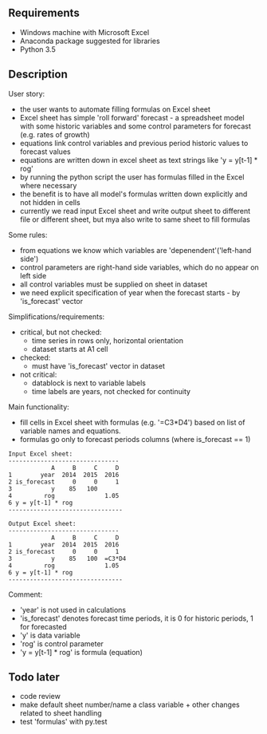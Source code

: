 Requirements
------------
 - Windows machine with Microsoft Excel
 - Anaconda package suggested for libraries
 - Python 3.5 

Description
-----------

User story: 
  - the user wants to automate filling formulas on Excel sheet 
  - Excel sheet has simple 'roll forward' forecast - a spreadsheet model with some 
    historic variables and some control parameters for forecast (e.g. rates of growth) 
  - equations link control variables and previous period historic values to forecast values
  - equations are written down in excel sheet as text strings like 'y = y[t-1] * rog'
  - by running the python script the user has formulas filled in the Excel where necessary
  - the benefit is to have all model's formulas written down explicitly and not hidden in cells
  - currently we read input Excel sheet and write output sheet to different file or different sheet,
    but mya also write to same sheet to fill formulas
  
 
Some rules: 
  - from equations we know which variables are 'depenendent'('left-hand side')
  - control parameters are right-hand side variables, which do no appear on left side
  - all control variables must be supplied on sheet in dataset
  - we need explicit specification of year when the forecast starts -  by 'is_forecast' vector 
      
Simplifications/requirements:
  - critical, but not checked: 
     - time series in rows only, horizontal orientation 
     - dataset starts at A1 cell
  - checked:
     - must have 'is_forecast' vector in dataset
  - not critical:
     - datablock is next to variable labels
     - time labels are years, not checked for continuity

Main functionality: 
- fill cells in Excel sheet with formulas (e.g. '=C3*D4') based on 
                    list of variable names and equations.
- formulas go only to forecast periods columns (where is_forecast == 1) 

```
Input Excel sheet:
-------------------------------
            A     B     C     D
1        year  2014  2015  2016
2 is_forecast     0     0     1
3           y    85   100   
4         rog              1.05
6 y = y[t-1] * rog
--------------------------------

Output Excel sheet:
-------------------------------
            A     B     C     D
1        year  2014  2015  2016
2 is_forecast     0     0     1
3           y    85   100  =C3*D4 
4         rog              1.05
6 y = y[t-1] * rog
--------------------------------
```

Comment:
- 'year' is not used in calculations 
- 'is_forecast' denotes forecast time periods, it is 0 for historic periods, 1 for forecasted
- 'y' is data variable
- 'rog' is control parameter
- 'y = y[t-1] * rog' is formula (equation)

Todo later
----------
 - code review
 - make default sheet number/name a class variable + other changes related to sheet handling
 - test 'formulas' with py.test
